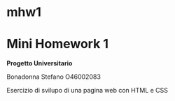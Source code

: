 # mhw1
# Mini Homework 1

**Progetto Universitario**

Bonadonna Stefano O46002083

Esercizio di svilupo di una pagina web con HTML e CSS

